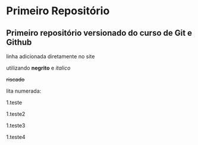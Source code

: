 # Primeiro Repositório

## Primeiro repositório versionado do curso de Git e Github

linha adicionada diretamente no site

utilizando **negrito** e *italico*

~~riscado~~

lita numerada:

1.teste

1.teste2

1.teste3

1.teste4
